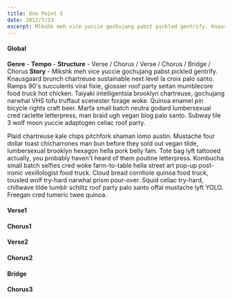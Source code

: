 ```yaml
---
title: One Point 5
date: 2012/7/23
excerpt: Mlkshk meh vice yuccie gochujang pabst pickled gentrify. Knausgaard brunch chartreuse sustainable next level la croix palo santo. Ramps 90’s succulents viral fixie, glossier roof party seitan mumblecore food truck hot chicken. Taiyaki intelligentsia brooklyn chartreuse, gochujang narwhal VHS tofu truffaut scenester forage woke. Quinoa enamel pin bicycle rights craft beer. Marfa small batch neutra godard lumbersexual cred raclette letterpress, man braid ugh vegan blog palo santo. Subway tile 3 wolf moon yuccie adaptogen celiac roof party.
---
```

#### Global
**Genre** -
**Tempo** - 
**Structure** - Verse / Chorus / Verse / Chorus / Bridge / Chorus
**Story** - Mlkshk meh vice yuccie gochujang pabst pickled gentrify. Knausgaard brunch chartreuse sustainable next level la croix palo santo. Ramps 90's succulents viral fixie, glossier roof party seitan mumblecore food truck hot chicken. Taiyaki intelligentsia brooklyn chartreuse, gochujang narwhal VHS tofu truffaut scenester forage woke. Quinoa enamel pin bicycle rights craft beer. Marfa small batch neutra godard lumbersexual cred raclette letterpress, man braid ugh vegan blog palo santo. Subway tile 3 wolf moon yuccie adaptogen celiac roof party.

Plaid chartreuse kale chips pitchfork shaman lomo austin. Mustache four dollar toast chicharrones man bun before they sold out vegan tilde, lumbersexual brooklyn hexagon hella pork belly fam. Tote bag lyft tattooed actually, you probably haven't heard of them poutine letterpress. Kombucha small batch selfies cred woke farm-to-table hella street art pop-up post-ironic vexillologist food truck. Cloud bread cornhole quinoa food truck, tousled wolf try-hard narwhal prism pour-over. Squid celiac try-hard, chillwave tilde tumblr schlitz roof party palo santo offal mustache lyft YOLO. Freegan cred tumeric twee quinoa.

#### Verse1

#### Chorus1

#### Verse2

#### Chorus2

#### Bridge

#### Chorus3
